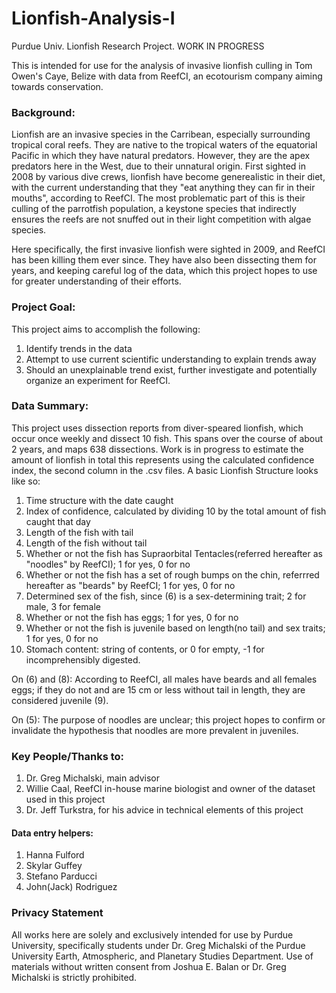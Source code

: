 # Lionfish-Analysis-I
Purdue Univ. Lionfish Research Project. WORK IN PROGRESS

This is intended for use for the analysis of invasive lionfish culling in Tom Owen's Caye, Belize with data from ReefCI, an ecotourism company aiming towards conservation.

### Background:
Lionfish are an invasive species in the Carribean, especially surrounding tropical coral reefs. They are native to the tropical waters of the equatorial Pacific in which they have natural predators. However, they are the apex predators here in the West, due to their unnatural origin. First sighted in 2008 by various dive crews, lionfish have become generealistic in their diet, with the current understanding that they "eat anything they can fir in their mouths", according to ReefCI. The most problematic part of this is their culling of the parrotfish population, a keystone species that indirectly ensures the reefs are not snuffed out in their light competition with algae species. 

Here specifically, the first invasive lionfish were sighted in 2009, and ReefCI has been killing them ever since. They have also been dissecting them for years, and keeping careful log of the data, which this project hopes to use for greater understanding of their efforts.

### Project Goal:
This project aims to accomplish the following:
1. Identify trends in the data
2. Attempt to use current scientific understanding to explain trends away
3. Should an unexplainable trend exist, further investigate and potentially organize an experiment for ReefCI.

### Data Summary:
This project uses dissection reports from diver-speared lionfish, which occur once weekly and dissect 10 fish. This spans over the course of about 2 years, and maps 638 dissections. Work is in progress to estimate the amount of lionfish in total this represents using the calculated confidence index, the second column in the .csv files. 
A basic Lionfish Structure looks like so:
1. Time structure with the date caught
2. Index of confidence, calculated by dividing 10 by the total amount of fish caught that day
3. Length of the fish with tail
4. Length of the fish without tail
5. Whether or not the fish has Supraorbital Tentacles(referred hereafter as "noodles" by ReefCI); 1 for yes, 0 for no
6. Whether or not the fish has a set of rough bumps on the chin, referrred hereafter as "beards" by ReefCI; 1 for yes, 0 for no
7. Determined sex of the fish, since (6) is a sex-determining trait; 2 for male, 3 for female
8. Whether or not the fish has eggs; 1 for yes, 0 for no
9. Whether or not the fish is juvenile based on length(no tail) and sex traits; 1 for yes, 0 for no
10. Stomach content: string of contents, or 0 for empty, -1 for incomprehensibly digested.

On (6) and (8): According to ReefCI, all males have beards and all females eggs; if they do not and are 15 cm or less without tail in length, they are considered juvenile (9).

On (5): The purpose of noodles are unclear; this project hopes to confirm or invalidate the hypothesis that noodles are more prevalent in juveniles.

### Key People/Thanks to:
1. Dr. Greg Michalski, main advisor
2. Willie Caal, ReefCI in-house marine biologist and owner of the dataset used in this project
3. Dr. Jeff Turkstra, for his advice in technical elements of this project
#### Data entry helpers:
1. Hanna Fulford
2. Skylar Guffey
3. Stefano Parducci
4. John(Jack) Rodriguez

### Privacy Statement
All works here are solely and exclusively intended for use by Purdue University, specifically students under Dr. Greg Michalski of the Purdue University Earth, Atmospheric, and Planetary Studies Department. Use of materials without written consent from Joshua E. Balan or Dr. Greg Michalski is strictly prohibited.
